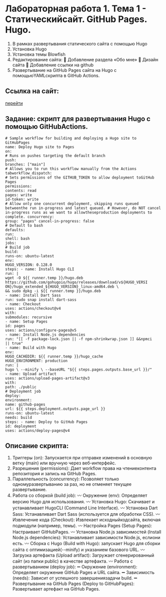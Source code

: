 # Лабораторная работа 1. Тема 1 - Статическийсайт. GitHub Pages. Hugo. 

1. В рамках развертывания статического сайта с помощью Hugo
2. Установка Hugo
3. Установка темы Blowfish
4. Редактирование сайта:
:small_red_triangle: Добавление раздела «Обо мне»
:small_red_triangle: Дизайн сайта
:small_red_triangle: Добавление ссылки на github
5. Развертывание на GitHub Pages сайта на Hugo с помощьюYAMLскрипта в GitHub Actions.

## Ссылка на сайт:
[перейти](https://blohinavaleria.github.io/web-portfolio/)

## Задание: скрипт для развертывания Hugo с помощью GitHubActions.
```
# Sample workflow for building and deploying a Hugo site to GitHubPages
name: Deploy Hugo site to Pages
on:
# Runs on pushes targeting the default branch
push:
branches: ["main"]
# Allows you to run this workflow manually from the Actions tabworkflow_dispatch:
# Sets permissions of the GITHUB_TOKEN to allow deployment toGitHub Pages
permissions:
contents: read
pages: write
id-token: write
# Allow only one concurrent deployment, skipping runs queued betweenthe run in-progress and latest queued. # However, do NOT cancel in-progress runs as we want to allowtheseproduction deployments to complete. concurrency:
group: "pages" cancel-in-progress: false
# Default to bash
defaults:
run:
shell: bash
jobs:
# Build job
build:
runs-on: ubuntu-latest
env:
HUGO_VERSION: 0.128.0
steps: - name: Install Hugo CLI
run: |
wget -O ${{ runner.temp }}/hugo.deb
https://github.com/gohugoio/hugo/releases/download/v${HUGO_VERSI
ON}/hugo_extended_${HUGO_VERSION}_linux-amd64.deb \
&& sudo dpkg -i ${{ runner.temp }}/hugo.deb
- name: Install Dart Sass
run: sudo snap install dart-sass
- name: Checkout
uses: actions/checkout@v4
with:
submodules: recursive
- name: Setup Pages
id: pages
uses: actions/configure-pages@v5
- name: Install Node.js dependencies
run: "[[ -f package-lock.json || -f npm-shrinkwrap.json ]] &&npmci
|| true"
- name: Build with Hugo
env:
HUGO_CACHEDIR: ${{ runner.temp }}/hugo_cache
HUGO_ENVIRONMENT: production
run: |
hugo \ --minify \ --baseURL "${{ steps.pages.outputs.base_url }}/"
- name: Upload artifact
uses: actions/upload-pages-artifact@v3
with:
path: ./public
# Deployment job
deploy:
environment:
name: github-pages
url: ${{ steps.deployment.outputs.page_url }}
runs-on: ubuntu-latest
needs: build
steps: - name: Deploy to GitHub Pages
id: deployment
uses: actions/deploy-pages@v4
```

## Описание скрипта:
1. Триггеры (on): Запускается при отправке изменений в основную ветку (main) или вручную через веб-интерфейс.
2. Разрешения (permissions): Дает workflow права на чтениеконтента репозитория и запись на GitHub Pages.
3. Параллельность (concurrency): Позволяет только одномуразвертыванию за раз, но не отменяет текущее развертывание.
4. Работа со сборкой (build job):
   :wavy_dash: Окружение (env): Определяет версию Hugo для использования.
   :wavy_dash: Установка Hugo: Скачивает и устанавливает HugoCLI (Command Line Interface).
   :wavy_dash: Установка Dart Sass: Устанавливает Dart Sass (используется для обработки CSS).
   :wavy_dash: Извлечение кода (Checkout): Извлекает исходныйкодсайта, включая подмодули (например, темы).
   :wavy_dash: Настройка Pages (Setup Pages): Настраивает GitHubPages.
   :wavy_dash: Установка Node.js зависимостей (Install Node.js dependencies): Устанавливает зависимости Node.js, еслиони есть.
   :wavy_dash: Сборка с Hugo (Build with Hugo): запускает Hugo для сборки сайта с оптимизацией(--minify) и указанием базового URL.
   :wavy_dash: Загрузка артефакта (Upload artifact): Загружает сгенерированный сайт (из папки public) в качестве артефакта.
   :wavy_dash: Работа с развертыванием (deploy job):
   :heavy_minus_sign: Окружение (environment): Определяет окружение GitHub Pages и URL сайта.
   :heavy_minus_sign: Зависимость (needs): Зависит от успешного завершениязадачи build.
   :heavy_minus_sign: Развертывание на GitHub Pages (Deploy to GitHubPages): Развертывает артефакт на GitHub Pages.
